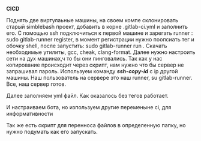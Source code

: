 **CICD**

Поднять две виртулаьные машины, на своем компе склонировать старый simblebash проект, добавить в корне .gitlab-ci.yml и заполнить его.
С помощью ssh подключиться к первой машине и зарегать runner : sudo gitlab-runner register, в момент регистрации нужно поопсиать тег и обочку shell,
после запустить: sudo gitlab-runner run .
Скачать необходимые утилиты, gcc, cheak, clang-format.
Далее нужно настроить сети на дух машинах,ч то бы они пинговались.
Так как у нас копирование происходит через скрипт, нам нужно что бы сервер не запрашивал пароль.
Используем команду ***ssh-copy-id*** с ip другой машины.
Наш пользователь на сервере это наш runner, su gitlab-runner.
Все, наш сервер готов.

Далее заполняем yml файл. Как оказалось без тегов работает.

И настраиваем бота, но изпользуем другие переменыне ci, для информативности

Так же есть скрипт для перенноса файлов в определенную папку, но нужно подумать как его запускать.


